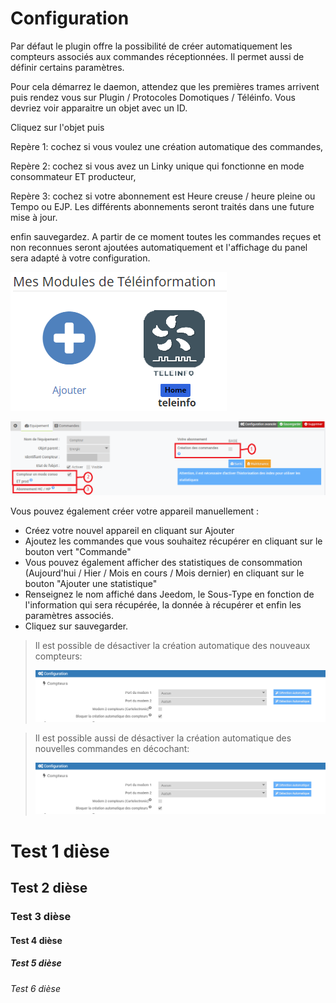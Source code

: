 Configuration
===

Par défaut le plugin offre la possibilité de créer automatiquement les compteurs associés aux commandes réceptionnées. Il permet aussi de définir certains paramètres. 

Pour cela démarrez le daemon, attendez que les premières trames arrivent puis rendez vous sur Plugin / Protocoles Domotiques / Téléinfo.
Vous devriez voir apparaitre un objet avec un ID.

Cliquez sur l'objet puis

Repère 1: cochez si vous voulez une création automatique des commandes, 

Repère 2: cochez si vous avez un Linky unique qui fonctionne en mode consommateur ET producteur,

Repère 3: cochez si votre abonnement est Heure creuse / heure pleine ou Tempo ou EJP. Les différents abonnements seront traités dans une future mise à jour.

enfin sauvegardez. A partir de ce moment toutes les commandes reçues et non reconnues seront ajoutées automatiquement et l'affichage du panel sera adapté à votre configuration.

![teleinfo52](../images/teleinformation_objet.png)

![teleinfo52](../images/teleinformation_commandes_auto.png)

Vous pouvez également créer votre appareil manuellement :
-   Créez votre nouvel appareil en cliquant sur Ajouter
-   Ajoutez les commandes que vous souhaitez récupérer en cliquant sur le bouton vert "Commande"
-   Vous pouvez également afficher des statistiques de consommation (Aujourd'hui / Hier / Mois en cours / Mois dernier) en cliquant sur le bouton "Ajouter une statistique"
-   Renseignez le nom affiché dans Jeedom, le Sous-Type en fonction de l'information qui sera récupérée, la donnée à récupérer et enfin les paramètres associés.
-   Cliquez sur sauvegarder.

>Il est possible de désactiver la création automatique des nouveaux compteurs:
>
>![teleinfo51](../images/teleinformation_blocage.png)

>Il est possible aussi de désactiver la création automatique des nouvelles commandes en décochant:
>
>![teleinfo51](../images/teleinformation_blocage.png)


# Test 1 dièse

## Test 2 dièse

### Test 3 dièse

#### Test 4 dièse

##### Test 5 dièse

###### Test 6 dièse



